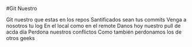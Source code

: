#Git Nuestro

Git nuestro que estas en los repos
Santificados sean tus commits
Venga a nosotros tu log
En el local como en el remote
Danos hoy nuestro pull de acda día
Perdona nuestros conflictos
Como también perdonamos los de otros geeks

